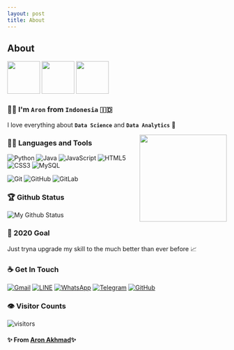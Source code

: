 ```yaml
---
layout: post
title: About
---
```


## About

<p align="left">
    <img src="https://i.pinimg.com/originals/0b/f2/ba/0bf2baebc370e83b26b1e5ef6a558f07.gif" width="75px">
    <img src="https://media.tenor.com/images/a03e50aa358b7cab991f58b43e1a942a/tenor.gif" width="75px">
    <img src="https://i.pinimg.com/originals/19/da/42/19da4277bf5a2000cf610b933f1ea50e.gif" width="75px">
  </p>
  
  ### 👦🏻 I'm `Aron` from `Indonesia` 🇮🇩
  I love everything about **`Data Science`** and **`Data Analytics`** 🤎
  
  <img align='right' src='https://i.pinimg.com/originals/f8/39/9a/f8399acd37f858c850bbebc2fd5d349e.gif' width='200"'>
  
  ### 👨‍💻 Languages and Tools
  ![Python](https://img.shields.io/badge/-Python-black?style=flat&logo=python)
  ![Java](https://img.shields.io/badge/Java-orange?style=flat&logo=java&logoColor=white)
  ![JavaScript](https://img.shields.io/badge/-JavaScript-black?style=flat&logo=javascript)
  ![HTML5](https://img.shields.io/badge/-HTML5-E34F26?style=flat&logo=html5&logoColor=white)
  ![CSS3](https://img.shields.io/badge/-CSS3-1572B6?style=flat&logo=css3)
  ![MySQL](https://img.shields.io/badge/-MySQL-black?style=flat&logo=mysql&link=https://github.com/hritik5102)
  
  ![Git](https://img.shields.io/badge/-Git-black?style=flat&logo=git&link=https://github.com/hritik5102)
  ![GitHub](https://img.shields.io/badge/-GitHub-181717?style=flat&logo=github&link=https://github.com/hritik5102)
  ![GitLab](https://img.shields.io/badge/-GitLab-FCA121?style=flat&logo=gitlab&link=https://github.com/hritik5102)
  
  
  ### 🏆 Github Status
  ![My Github Status](https://github-readme-stats.vercel.app/api?username=aronakhmad&show_icons=true&hide_border=true)
  
  
  ### 🔭 2020 Goal
  Just tryna upgrade my skill to the much better than ever before 📈
  
  
  ### ☕ Get In Touch
  [![Gmail](http://img.shields.io/badge/Gmail--181717?style=social&logo=gmail)](mailto:aronakhmad@gmail.com)
  [![LINE](https://img.shields.io/badge/LINE--181717?style=social&logo=line)](https://line.me/ti/p/dq7Q3Civme)
  [![WhatsApp](https://img.shields.io/badge/WhatsApp--181717?style=social&logo=whatsapp)](https://bit.ly/36wFuiY)
  [![Telegram](https://img.shields.io/badge/Telegram--181717?style=social&logo=telegram)](https://telegram.me/aronakhmad)
  [![GitHub](https://img.shields.io/badge/GitHub%20Page--181717?style=social&logo=github)](https://github.com/aronakhmad)
  
  
  ### 👁 Visitor Counts
  ![visitors](https://visitor-badge.glitch.me/badge?page_id=aronakhmad.aronakhmad)
  
  #### ✨ From [Aron Akhmad](https://github.com/aronakhmad)✨
